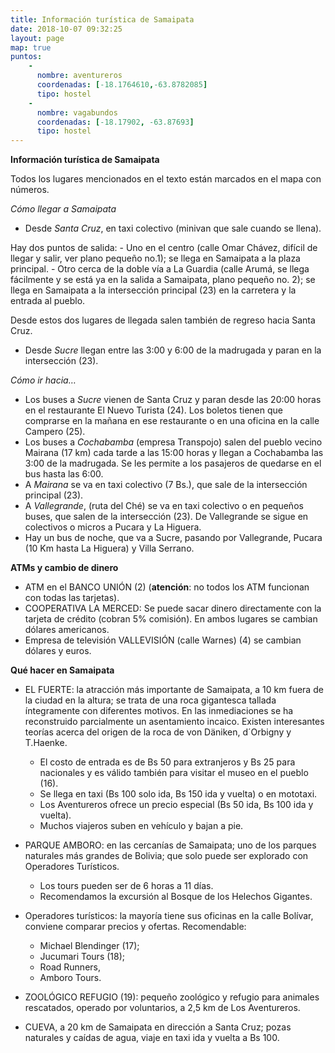 ```yaml
---
title: Información turística de Samaipata
date: 2018-10-07 09:32:25
layout: page
map: true
puntos:
    -
      nombre: aventureros
      coordenadas: [-18.1764610,-63.8782085]
      tipo: hostel
    - 
      nombre: vagabundos
      coordenadas: [-18.17902, -63.87693]
      tipo: hostel
---
```

**Información turística de Samaipata**

Todos los lugares mencionados en el texto están marcados en el mapa con
números.

*Cómo llegar a Samaipata*
 - Desde *Santa Cruz*, en taxi colectivo (minivan que sale cuando se
llena).

  Hay dos puntos de salida:
    - Uno en el centro (calle Omar Chávez, difícil de llegar y salir, ver plano pequeño no.1); se llega en Samaipata a la plaza principal.
    - Otro cerca de la doble vía a La Guardia (calle Arumá, se llega fácilmente y se está ya en la salida a Samaipata, plano pequeño no. 2); se llega en Samaipata a la intersección principal (23) en la carretera y la entrada al pueblo.

  Desde estos dos lugares de llegada salen también de regreso hacia Santa
Cruz.

 - Desde *Sucre* llegan entre las 3:00 y 6:00 de la madrugada y paran en
la intersección (23).

*Cómo ir hacia…*

 - Los buses a *Sucre* vienen de Santa Cruz y paran desde las 20:00 horas en el restaurante El Nuevo Turista (24). Los boletos tienen que comprarse en la mañana en ese restaurante o en una oficina en la calle Campero (25).
 - Los buses a *Cochabamba* (empresa Transpojo) salen del pueblo vecino Mairana (17 km) cada tarde a las 15:00 horas y llegan a Cochabamba las 3:00 de la madrugada. Se les permite a los pasajeros de quedarse en el bus hasta las 6:00.
 - A *Mairana* se va en taxi colectivo (7 Bs.), que sale de la intersección principal (23).
 - A *Vallegrande*, (ruta del Ché) se va en taxi colectivo o en pequeños buses, que salen de la intersección (23). De Vallegrande se sigue en colectivos o micros a Pucara y La Higuera.
 - Hay un bus de noche, que va a Sucre, pasando por Vallegrande, Pucara (10 Km hasta La Higuera) y Villa Serrano.

**ATMs y cambio de dinero**

 - ATM en el BANCO UNIÓN (2) (**atención**: no todos los ATM funcionan con todas las tarjetas).
 - COOPERATIVA LA MERCED: Se puede sacar dinero directamente con la tarjeta de crédito (cobran 5% comisión).
    En ambos lugares se cambian dólares americanos.
 - Empresa de televisión VALLEVISIÓN (calle Warnes) (4) se cambian dólares y euros.

**Qué hacer en Samaipata**

-   EL FUERTE: la atracción más importante de Samaipata, a 10 km fuera de la ciudad en la altura; se trata de una roca gigantesca tallada íntegramente con diferentes motivos. En las inmediaciones se ha reconstruido parcialmente un asentamiento incaico. Existen interesantes teorías acerca del origen de la roca de von Däniken, d´Orbigny y T.Haenke.

    - El costo de entrada es de Bs 50 para extranjeros y Bs 25 para nacionales y es válido también para visitar el museo en el pueblo (16).
    - Se llega en taxi (Bs 100 solo ida, Bs 150 ida y vuelta) o en mototaxi.
    - Los Aventureros ofrece un precio especial (Bs 50 ida, Bs 100 ida y vuelta).
    - Muchos viajeros suben en vehículo y bajan a pie.

-   PARQUE AMBORO: en las cercanías de Samaipata; uno de los parques naturales más grandes de Bolivia; que solo puede ser explorado con Operadores Turísticos.

    - Los tours pueden ser de 6 horas a 11 días.
    - Recomendamos la excursión al Bosque de los Helechos Gigantes.

- Operadores turísticos: la mayoría tiene sus oficinas en la calle Bolívar, conviene comparar precios y ofertas. Recomendable:

  - Michael Blendinger (17);
  - Jucumari Tours (18);
  - Road Runners,
  - Amboro Tours.

-   ZOOLÓGICO REFUGIO (19): pequeño zoológico y refugio para animales rescatados, operado por voluntarios, a 2,5 km de Los Aventureros.

-   CUEVA, a 20 km de Samaipata en dirección a Santa Cruz; pozas naturales y caídas de agua, viaje en taxi ida y vuelta a Bs 100.